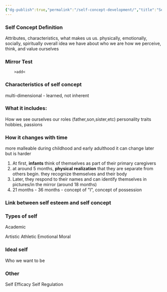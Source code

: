 ```yaml
---
{"dg-publish":true,"permalink":"/self-concept-development/","title":"Self Concept Development","tags":["psychology","lifespan"],"created":"","updated":""}
---
```



### Self Concept Definition
Attributes, characteristics, what makes us us. 
physically, emotionally, socially, spiritually
overall idea we have about who we are
how we perceive, think, and value ourselves

### Mirror Test 
        >add<

### Characteristics of self concept
multi-dimensional - 
learned, not inherent

### What it includes:
How we see ourselves
our roles (father,son,sister,etc)
personality traits
hobbies, passions


### How it changes with time
more malleable during childhood and early adulthood
it can change later but is harder

1. At first, **infants** think of themselves as part of their primary caregivers
2. at around 5 months, **physical realization** that they are separate from others begin. they recognize themselves and their body 
3. Later, they respond to their names and can identify themselves in pictures/in the mirror (around 18 months)
4. 21 months - 36 months - concept of "I", concept of possession


### Link between self esteem and self concept



### Types of self 
Academic
	
Artistic
Athletic
Emotional 
Moral 

### Ideal self
Who we want to be 

### Other
Self Efficacy
Self Regulation


